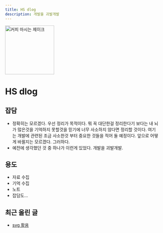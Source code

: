 ```yaml
---
title: HS dlog
description: 개발을 괴발개발
---
```


<img src="https://github.com/haksoo0918.png" class="rounded margin-bottom--md" alt="커피 마시는 제이크" width="160" height="160" />

# HS dlog

## 잡담

- 정확히는 모르겠다. 우선 정리가 목적이다. 뭐 꼭 대단한걸 정리한다기 보다는 내 뇌가 많은것을 기억하지 못할것을 믿기에 너무 사소하지 않다면 정리할 것이다. 여기는 개발에 관련된 조금 사소한것 부터 중요한 것들을 적어 둘 예정이다. 앞으로 어떻게 바뀔지는 모르겠다. 그러하다.
- 예전에 생각했던 것 중 하나가 이런게 있었다. 개발을 괴발개발.

## 용도

- 자료 수집
- 기억 수집
- 노트
- 잡담도...

## 최근 올린 글

- [svg 활용](/docs/React-Components/svg)
